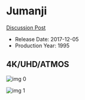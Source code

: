 # Jumanji

[Discussion Post](https://www.avsforum.com/threads/bass-eq-for-filtered-movies.2995212/post-57257818)

* Release Date: 2017-12-05
* Production Year: 1995

## 4K/UHD/ATMOS

![img 0](https://i.imgur.com/SrisQyh.jpg)

![img 1](https://i.imgur.com/HjMiy4T.png)

